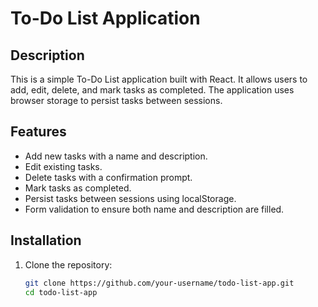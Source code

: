 # To-Do List Application

## Description

This is a simple To-Do List application built with React. It allows users to add, edit, delete, and mark tasks as completed. The application uses browser storage to persist tasks between sessions.

## Features

- Add new tasks with a name and description.
- Edit existing tasks.
- Delete tasks with a confirmation prompt.
- Mark tasks as completed.
- Persist tasks between sessions using localStorage.
- Form validation to ensure both name and description are filled.

## Installation

1. Clone the repository:
   ```sh
   git clone https://github.com/your-username/todo-list-app.git
   cd todo-list-app
